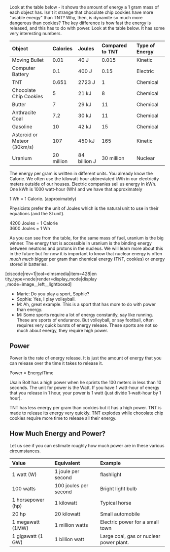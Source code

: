 Look at the table below - it shows the amount of energy a 1 gram mass of each object has. Isn't it strange that chocolate chip cookies have more "usable energy" than TNT? Why, then, is dynamite so much more dangerous than cookies? The key difference is how fast the energy is released, and this has to do with power. Look at the table below. It has some very interesting numbers.

| Object | Calories | Joules | Compared to TNT | Type of Energy |
| :--- | :--- | :--- | :--- | :--- |
| Moving Bullet | 0.01 | 40 J | 0.015 | Kinetic |
| Computer Battery | 0.1 | 400 J | 0.15 | Electric |
| TNT | 0.651 | 2723 J | 1 | Chemical |
| Chocolate Chip Cookies | 5 | 21 kJ | 8 | Chemical |
| Butter | 7 | 29 kJ | 11 | Chemical |
| Anthracite Coal | 7.2 | 30 kJ | 11 | Chemical |
| Gasoline | 10 | 42 kJ | 15 | Chemical |
| Asteroid or Meteor \(30km/s\) | 107 | 450 kJ | 165 | Kinetic |
| Uranium | 20 million | 84 billion J | 30 million | Nuclear |

The energy per gram is written in different units. You already know the Calorie. We often use the kilowatt-hour abbreviated kWh in our electricity meters outside of our houses. Electric companies sell us energy in kWh. One kWh is 1000 watt-hour \(Wh\) and we have that approximately

1 Wh = 1 Calorie. \(approximately\)

Physicists prefer the unit of Joules which is the natural unit to use in their equations \(and the SI unit\).

4200 Joules = 1 Calorie  
3600 Joules = 1 Wh

As you can see from the table, for the same mass of fuel, uranium is the big winner. The energy that is accessible in uranium is the binding energy between neutrons and protons in the nucleus. We will learn more about this in the future but for now it is important to know that nuclear energy is often _much much_ bigger per gram than chemical energy \(TNT, cookies\) or energy stored in batteries.

<div style="max-width:300px; margin-left:-1em; margin-right:1em;">
[ciscode|rev=1|tool=elmsmedia|item=428|entity_type=node|render=display_mode|display_mode=image__left__lightboxed]
</div>

* Marie: Do you play a sport, Sophie?
* Sophie: Yes, I play volleyball.
* M: Ah, great example. This is a sport that has more to do with power than energy.
* M: Some sports require a lot of energy constantly, say like running. These are sports of endurance. But volleyball, or say football, often requires very quick bursts of energy release. These sports are not so much about energy, they require high power.

## Power

Power is the rate of energy release. It is just the amount of energy that you can release over the time it takes to release it.

Power = Energy/Time

Usain Bolt has a high power when he sprints the 100 meters in less than 10 seconds. The unit for power is the Watt. If you have 1 watt-hour of energy that you release in 1 hour, your power is 1 watt \(just divide 1-watt-hour by 1 hour\).

TNT has less energy per gram than cookies but it has a high power. TNT is made to release its energy very quickly. TNT explodes while chocolate chip cookies require more time to release all their energy.

## How Much Energy and Power?

Let us see if you can estimate roughly how much power are in these various circumstances.

| Value | Equivalent | Example |
| :--- | :--- | :--- |
| 1 watt \(W\) | 1 joule per second | flashlight |
| 100 watts | 100 joules per second | Bright light bulb |
| 1 horsepower \(hp\) | 1 kilowatt | Typical horse |
| 20 hp | 20 kilowatt | Small automobile |
| 1 megawatt \(1MW\) | 1 million watts | Electric power for a small town |
| 1 gigawatt \(1 GW\) | 1 billion watt | Large coal, gas or nuclear power plant. |



